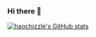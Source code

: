 ### Hi there 👋

<!--
**haochizzle/haochizzle** is a ✨ _special_ ✨ repository because its `README.md` (this file) appears on your GitHub profile.

Here are some ideas to get you started:

- 🔭 I’m currently working on ...
- 🌱 I’m currently learning ...
- 👯 I’m looking to collaborate on ...
- 🤔 I’m looking for help with ...
- 💬 Ask me about ...
- 📫 How to reach me: ...
- 😄 Pronouns: ...
- ⚡ Fun fact: ...
-->

[![haochizzle's GitHub stats](https://github-readme-stats.vercel.app/api?username=haochizzle)](https://github.com/anuraghazra/github-readme-stats)
